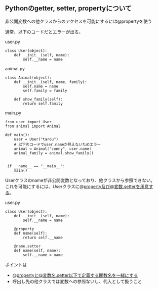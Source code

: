 ## Pythonのgetter, setter, propertyについて  

非公開変数への他クラスからのアクセスを可能にするには@propertyを使う  


通常、以下のコードだとエラーが出る。  

user.py
```
class User(object):
    def __init__(self, name):
        self.__name = name
```

animal.py
```
class Animal(object):
    def __init__(self, name, family):
        self.name = name
        self.family = family
        
    def show_family(self):
        return self.family
```

main.py
```
from user import User
from animal import Animal

def main():
    user = User("tarou")
    # 以下のコードでuser.nameが見えないためエラー
    animal = Animal("conny", user.name)
    animal_family = animal.show_family()
    
    
 if __name__ == "__main__":
    main()
```

Userクラスのnameが非公開変数となっており、他クラスから参照できない。  
これを可能にするには、Userクラスに@property及び@変数.setterを用意する。  

user.py
```
class User(object):
    def __init__(self, name):
        self.__name = name
        
    @property
    def name(self):
        return self.__name
        
    @name.setter
    def name(self, name):
        self.__name = name
```

ポイントは  

- @propertyと@変数名.setter以下で定義する関数名を一緒にする
- 呼出し先の他クラスでは変数への参照ないし、代入として扱うこと
